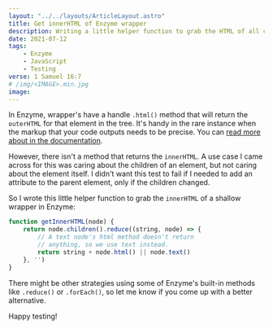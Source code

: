 ```yaml
---
layout: "../../layouts/ArticleLayout.astro"
title: Get innerHTML of Enzyme wrapper
description: Writing a little helper function to grab the HTML of all children of a shallow wrapper in Enzyme
date: 2021-07-12
tags:
    - Enzyme
    - JavaScript
    - Testing
verse: 1 Samuel 16:7
# /img/<IMAGE>.min.jpg
image:
---
```


In Enzyme, wrapper's have a handle `.html()` method that will return the `outerHTML` for that element in the tree. It's handy in the rare instance when the markup that your code outputs needs to be precise. You can [read more about in the documentation](https://enzymejs.github.io/enzyme/docs/api/ShallowWrapper/html.html).

However, there isn't a method that returns the `innerHTML`. A use case I came across for this was caring about the children of an element, but not caring about the element itself. I didn't want this test to fail if I needed to add an attribute to the parent element, only if the children changed.

So I wrote this little helper function to grab the `innerHTML` of a shallow wrapper in Enzyme:

```js
function getInnerHTML(node) {
    return node.children().reduce((string, node) => {
        // A text node's html method doesn't return
        // anything, so we use text instead.
        return string + node.html() || node.text()
    }, '')
}
```

There might be other strategies using some of Enzyme's built-in methods like `.reduce()` or `.forEach()`, so let me know if you come up with a better alternative.

Happy testing!
